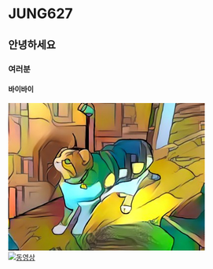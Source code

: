 # JUNG627  
## 안녕하세요  
### 여러분  
#### 바이바이  
![고양이](https://raw.githubusercontent.com/eg0216/JUNG627/master/fea0b6b7b90a20e280fa6ccbd8c1c4e29809fce9.jpg)  
[![동영상](https://img.youtube.com/watch?v=p60gZrafLkU/0.jpg)](https://youtube.com/watch?v=p60gZrafLkU)
